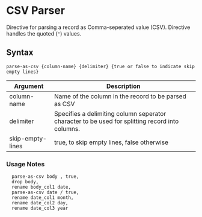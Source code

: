 # CSV Parser

Directive for parsing a record as Comma-seperated value (CSV). Directive handles the quoted (```"```) values. 

## Syntax

```
parse-as-csv {column-name} {delimiter} {true or false to indicate skip empty lines}
```

| Argument      | Description |
| ------------- | ------------- |
| column-name   | Name of the column in the record to be parsed as CSV |
| delimiter     | Specifies a delimiting column seperator character to be used for splitting record into columns. |
| skip-empty-lines | true, to skip empty lines, false otherwise |

### Usage Notes
```
  parse-as-csv body , true,
  drop body,
  rename body_col1 date,
  parse-as-csv date / true,
  rename date_col1 month,
  rename date_col2 day,
  rename date_col3 year
```
